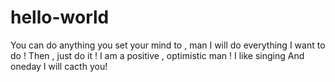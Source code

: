 # hello-world
You can do anything you set your mind to , man
I will do everything I want to do !
Then , just do it !
I am a positive , optimistic man !
I like singing
And oneday I will cacth you!

